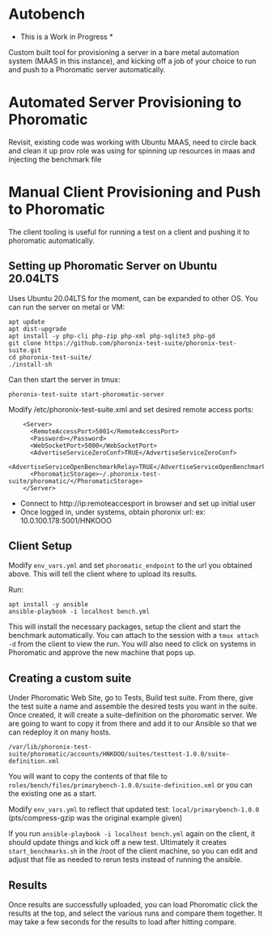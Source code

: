 # Autobench

* This is a Work in Progress *

Custom built tool for provisioning a server in a bare metal automation system (MAAS in this instance),
and kicking off a job of your choice to run and push to a Phoromatic server automatically.

# Automated Server Provisioning to Phoromatic
Revisit, existing code was working with Ubuntu MAAS, need to circle back and clean it up
prov role was using for spinning up resources in maas and injecting the benchmark file

# Manual Client Provisioning and Push to Phoromatic

The client tooling is useful for running a test on a client and pushing it to phoromatic
automatically.

## Setting up Phoromatic Server on Ubuntu 20.04LTS

Uses Ubuntu 20.04LTS for the moment, can be expanded to other OS. You can run the server
on metal or VM:

```
apt update
apt dist-upgrade
apt install -y php-cli php-zip php-xml php-sqlite3 php-gd
git clone https://github.com/phoronix-test-suite/phoronix-test-suite.git
cd phoronix-test-suite/
./install-sh
```

Can then start the server in tmux:
```
phoronix-test-suite start-phoromatic-server
```

Modify /etc/phoronix-test-suite.xml and set desired remote access ports:
```
    <Server>
      <RemoteAccessPort>5001</RemoteAccessPort>
      <Password></Password>
      <WebSocketPort>5000</WebSocketPort>
      <AdvertiseServiceZeroConf>TRUE</AdvertiseServiceZeroConf>
      <AdvertiseServiceOpenBenchmarkRelay>TRUE</AdvertiseServiceOpenBenchmarkRelay>
      <PhoromaticStorage>~/.phoronix-test-suite/phoromatic/</PhoromaticStorage>
    </Server>
```

- Connect to http://ip:remoteaccesport in browser and set up initial user
- Once logged in, under systems, obtain phoronix url: ex: 10.0.100.178:5001/HNKOOO


## Client Setup

Modify `env_vars.yml` and set `phoromatic_endpoint` to the url you obtained above. This will tell the client where to upload its results.

Run:

```
apt install -y ansible
ansible-playbook -i localhost bench.yml
```

This will install the necessary packages, setup the client and start the benchmark automatically. You can attach to the session with a `tmux attach -d` from the client to view the run. You will also need to click on systems in Phoromatic and approve the new machine that pops up.

## Creating a custom suite

Under Phoromatic Web Site, go to Tests, Build test suite. From there, give the test suite a name and assemble the desired tests you want in the suite. Once created, it will create a suite-definition on the phoromatic server. We are going to want to copy it from there and add it to our Ansible so that we can redeploy it on many hosts.

```
/var/lib/phoronix-test-suite/phoromatic/accounts/HNKOOO/suites/testtest-1.0.0/suite-definition.xml
```

You will want to copy the contents of that file to `roles/bench/files/primarybench-1.0.0/suite-definition.xml` or you can the existing one as a start.

Modify `env_vars.yml` to reflect that updated test: `local/primarybench-1.0.0` (pts/compress-gzip was the original example given)

If you run `ansible-playbook -i localhost bench.yml` again on the client, it should update things and kick off a new test. Ultimately it creates `start_benchmarks.sh` in the /root of the client machine, so you can edit and adjust that file as needed to rerun tests instead of running the ansible.

## Results
Once results are successfully uploaded, you can load Phoromatic click the results at the top, and select the various runs and compare them together. It may take a few seconds for the results to load after hitting compare.